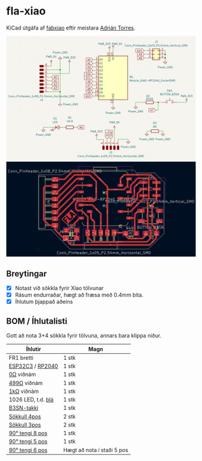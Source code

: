 # fla-xiao

KiCad útgáfa af [fabxiao](https://fabacademy.org/2020/labs/leon/students/adrian-torres/fabxiao.html) eftir meistara [Adrián Torres](https://fabacademy.org/2020/labs/leon/students/adrian-torres/index.html).

![Schematic](img/kicad-sch.jpg)
![PCB](img/kicad-pcb.jpg)

## Breytingar

- [x] Notast við sökkla fyrir Xiao tölvunar
- [x] Rásum endurraðar, hægt að fræsa með 0.4mm bita. 
- [x] Íhlutum þjappað aðeins

## BOM / Íhlutalisti

Gott að nota 3+4 sökkla fyrir tölvuna, annars bara klippa niður. 

| Íhlutir               | Magn  |
| ---                   | ---   |
| FR1 bretti            | 1 stk | 
| [ESP32C3](https://www.digikey.fi/en/products/detail/seeed-technology-co-ltd/113991054/16652880) / [RP2040](https://www.digikey.com/en/products/detail/seeed-technology-co-ltd/102010428/14672129) | 1 stk |
| [0Ω](https://www.digikey.com/en/products/detail/yageo/RC1206FR-070RL/5698945) viðnám             | 1 stk |
| [499Ω](https://www.digikey.com/en/products/detail/yageo/RC1206FR-07499RL/728944) viðnám           | 1 stk |
| [1kΩ](https://www.digikey.com/en/products/detail/yageo/RC1206FR-071KL/728387) viðnám            | 1 stk |
| 1026 LED, t.d. [blá](https://www.digikey.com/en/products/detail/nextgen-components/1206BBD8100S01/14318403?s=N4IgjCBcoMwOxVAYygMwIYBsDOBTANCAPZQDaIMATAAwAstEAuoQA4AuUIAymwE4CWAOwDmIAL6EAtLUQgUkDDgLEyIAGwwArJpCMxEkJVVgaagASZcAEzPYAtld1igA)                   | 1 stk |
| [B3SN-takki](https://www.digikey.com/en/products/detail/omron-electronics-inc-emc-div/B3SN-3012/1811776?s=N4IgTCBcDaIM4HcCMSAsYC0A7AJiAugL5A)            | 1 stk |
| [Sökkull 4pos](https://www.digikey.com/en/products/detail/sullins-connector-solutions/NPTC041KFXC-RC/776054)          | 2 stk |
| [Sökkull 3pos](https://www.digikey.com/en/products/detail/sullins-connector-solutions/NPTC031KFXC-RC/776053)          | 2 stk |
| [90° tengi 8 pos](https://www.digikey.com/en/products/detail/samtec-inc/SMH-108-02-G-S/10218741)         | 1 stk |
| [90° tengi 5 pos](https://www.digikey.com/en/products/detail/samtec-inc/SMH-105-02-G-S/10218735) | 1 stk |
| [90° tengi 6 pos](https://www.digikey.com/en/products/detail/gct/BG300-06-A-L-A/9859597) | Hægt að nota í staði 5 pos |
